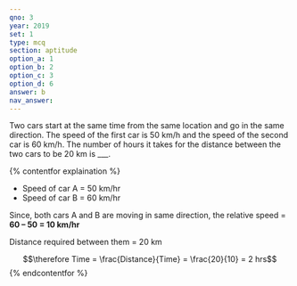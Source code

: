 ```yaml
---
qno: 3
year: 2019
set: 1
type: mcq
section: aptitude
option_a: 1
option_b: 2
option_c: 3
option_d: 6
answer: b
nav_answer:
---
```


Two cars start at the same time from the same location and go in the same direction. The
speed of the first car is 50 km/h and the speed of the second car is 60 km/h. The number of
hours it takes for the distance between the two cars to be 20 km is ___.

{% contentfor explaination %}
- Speed of car A = 50 km/hr
- Speed of car B = 60 km/hr

Since, both cars A and B are moving in same direction, the relative speed = **60 – 50 = 10 km/hr**

Distance required between them = 20 km

$$\therefore Time = \frac{Distance}{Time} = \frac{20}{10} = 2 hrs$$
{% endcontentfor %}